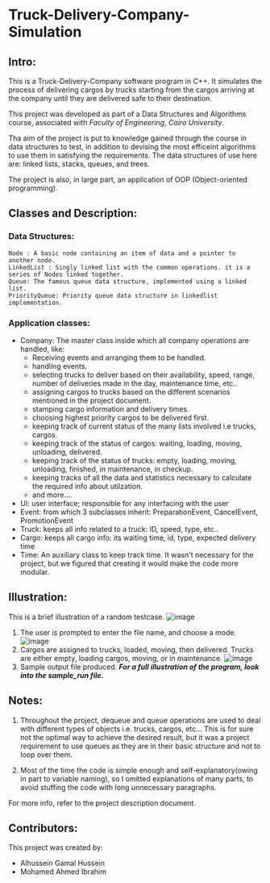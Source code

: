    # Truck-Delivery-Company-Simulation

## Intro:

This is a Truck-Delivery-Company software program in C++. It simulates the process of delivering cargos 
by trucks starting from the cargos arriving at the company until they are delivered safe to their destination.

This project was developed as part of a Data Structures and Algorithms course, associated with *Faculty of Engineering, Cairo University*.

Tha aim of the project is put to knowledge gained through the course in data structures to test, in addition to devising the most efficeint algorithms to use them in satisfying the requirements.
The data structures of use here are: linked lists, stacks, queues, and trees.

The project is also, in large part, an application of OOP (Object-oriented programming).

## Classes and Description:
### Data Structures:
    Node : A basic node containing an item of data and a pointer to another node.
    LinkedList : Singly linked list with the common operations. it is a series of Nodes linked together.
    Queue: The famous queue data structure, implemented using a linked list.
    PriorityQueue: Priority queue data structure in linkedlist implementation.
### Application classes:
*    Company: The master class inside which all company operations are handled, like:
        - Receiving events and arranging them to be handled.
        - handling events.
        - selecting trucks to deliver based on their availability, speed, range, number of deliveries made in the day, maintenance time, etc..
        - assigning cargos to trucks based on the different scenarios mentioned in the project document.
        - stamping cargo information and delivery times.
        - choosing highest priority cargos to be delivered first.
        - keeping track of current status of the many lists involved i.e trucks, cargos.
        - keeping track of the status of cargos: waiting, loading, moving, unloading, delivered.
        - keeping track of the status of trucks: empty, loading, moving, unloading, finished, in maintenance, in checkup.
        - keeping tracks of all the data and statistics necessary to calculate the required info about utilzation.
        - and more....
*    UI: user interface; responsible for any interfacing with the user
*    Event: from which 3 subclasses inherit: PreparationEvent, CancelEvent, PromotionEvent
*    Truck: keeps all info related to a truck: ID, speed, type, etc..
*    Cargo: keeps all cargo info: its waiting time, id, type, expected delivery time
*    Time: An auxiliary class to keep track time. It wasn't necessary for the project, but we figured that creating it
    would make the code more modular.

## Illustration:
This is a brief illustration of a random testcase.
![image](https://github.com/alhusseingamal/Truck-Delivery-Company-Simulation/assets/109280831/64feb7c2-ffa5-4ef5-a6e9-f38b82b6a67b)
1.	The user is prompted to enter the file name, and choose a mode.
![image](https://github.com/alhusseingamal/Truck-Delivery-Company-Simulation/assets/109280831/3675b5be-c51f-46b3-9049-4b6879b4405b)
2.	Cargos are assigned to trucks, loaded, moving, then delivered. Trucks are either empty, loading cargos, moving, or in maintenance.
![image](https://github.com/alhusseingamal/Truck-Delivery-Company-Simulation/assets/109280831/3788ef91-8e91-407a-a6b7-beffba671be5)
3.	Sample output file produced.
***For a full illustration of the program, look into the sample_run file.***

## Notes:

1. Throughout the project, dequeue and queue operations are used to deal with different types of objects
i.e. trucks, cargos, etc... This is for sure not the optimal way to achieve the desired result, 
but it was a project requirement to use queues as they are in their basic structure and not to loop over them.

2. Most of the time the code is simple enough and self-explanatory(owing in part to variable naming), so I omitted
explanations of many parts, to avoid stuffing the code with long unnecessary paragraphs.


For more info, refer to the project description document.

## Contributors:
This project was created by:
*    Alhussein Gamal Hussein 
*    Mohamed Ahmed Ibrahim
